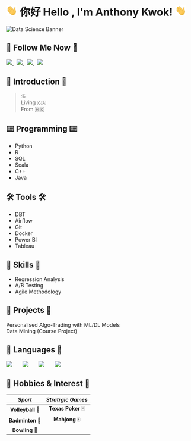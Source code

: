<h1 align="left">
   <img src="https://raw.githubusercontent.com/ABSphreak/ABSphreak/master/gifs/Hi.gif" width="30px">
   你好 Hello  , I'm Anthony Kwok!  
   <img src="https://raw.githubusercontent.com/ABSphreak/ABSphreak/master/gifs/Hi.gif" width="30px">
</h1>

![Data Science Banner](https://raw.githubusercontent.com/anthonynamnam/anthonynamnam/main/icons/ds-banner/ds-banner.jpg)

## :envelope_with_arrow: Follow Me Now :envelope_with_arrow:
<p align="left"> 
<!--  LinkedIn  -->
<a href="[https://www.linkedin.com/in/anthonykwok073](https://www.linkedin.com/in/anthonykwok073/)">
  <img src="https://img.shields.io/badge/-LinkedIn-0077B5?style=for-the-badge&logo=Linkedin&logoColor=white"/>
</a>
  &nbsp
<!-- <a href="http:/harikanani.github.io/PortfolioV2" target="_blank">
  <img src="https://img.shields.io/website?label=harikanani.github.io&style=for-the-badge&up_color=9FEF00&url=https%3A%2F%2Fharikanani.github.io" alt="harikanani.github.io" />
</a>
  &nbsp -->
<!--  Medium  -->
<a href="[https://www.linkedin.com/in/anthonykwok073](https://www.linkedin.com/in/anthonykwok073)">
  <img src="https://img.shields.io/badge/-Medium-000000?style=for-the-badge&logo=Medium&logoColor=white"/>
</a>
  &nbsp
<!--  Kaggle  -->
<a href="[https://www.kaggle.com/anthonynam](https://www.kaggle.com/anthonynam)">
  <img src="https://img.shields.io/badge/-Kaggle-34B7EB?style=for-the-badge&logo=Medium&logoColor=white"/>
</a>
  &nbsp
<!--  Gmail  -->
<a href="mailto:kwokanthony073@gmail.com">
  <img src="https://img.shields.io/badge/-Gmail-c14438?style=for-the-badge&logo=Gmail&logoColor=white&link=mailto:kwokanthony073@gmail.com" />
</a>
</p>

## :zany_face: Introduction :zany_face: 
> :cancer:  
> Living :canada:  
> From :hong_kong:

## :keyboard: Programming :keyboard:
- Python
- R
- SQL
- Scala
- C++
- Java

## :hammer_and_wrench: Tools :hammer_and_wrench:
- DBT
- Airflow
- Git
- Docker
- Power BI
- Tableau

## :brain: Skills :brain:
- Regression Analysis
- A/B Testing
- Agile Methodology

## :open_file_folder: Projects :open_file_folder:
Personalised Algo-Trading with ML/DL Models  
Data Mining (Course Project)

## :speech_balloon: Languages :speech_balloon:
<img src="https://img.shields.io/badge/English-Proficency-blue"/>
&nbsp&nbsp&nbsp&nbsp&nbsp
<img src="https://img.shields.io/badge/Cantonese-Proficency-blue"/>
&nbsp&nbsp&nbsp&nbsp&nbsp
<img src="https://img.shields.io/badge/Mandarin-Proficency-blue"/>
&nbsp&nbsp&nbsp&nbsp&nbsp
<img src="https://img.shields.io/badge/Swedish-Learning-yellow"/>

## :thought_balloon: Hobbies & Interest :thought_balloon:

| *Sport*                      | *Stratrgic Games*              |
| :---:                        | :---:                           |
|**Volleyball** :volleyball:   | **Texas Poker** :black_joker:   |
|**Badminton** :badminton:     | **Mahjong** :mahjong:           |
|**Bowling** :bowling:         |                                 


<!--
**anthonynamnam/anthonynamnam** is a ✨ _special_ ✨ repository because its `README.md` (this file) appears on your GitHub profile.

Here are some ideas to get you started:

- 🔭 I’m currently working on ...
- 🌱 I’m currently learning ...
- 👯 I’m looking to collaborate on ...
- 🤔 I’m looking for help with ...
- 💬 Ask me about ...
- 📫 How to reach me: ...
- 😄 Pronouns: ...
- ⚡ Fun fact: ...
-->
